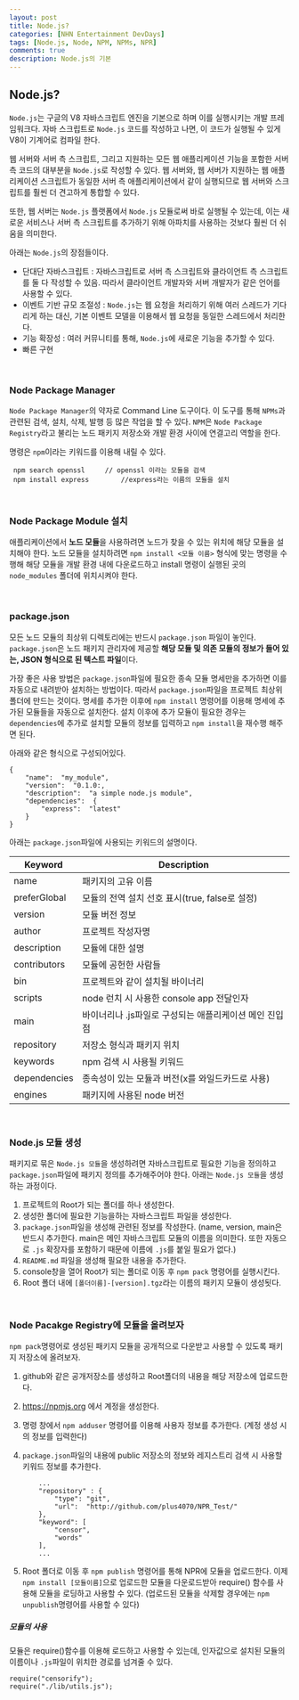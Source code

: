 ```yaml
---
layout: post
title: Node.js?
categories: [NHN Entertainment DevDays]
tags: [Node.js, Node, NPM, NPMs, NPR]
comments: true
description: Node.js의 기본
---
```


## Node.js? ##

`Node.js`는 구글의 V8 자바스크립트 엔진을 기본으로 하며 이를 실행시키는 개발 프레임워크다. 자바 스크립트로 `Node.js` 코드를 작성하고 나면, 이 코드가 실행될 수 있게 V8이 기계어로 컴파일 한다. 

웹 서버와 서버 측 스크립트, 그리고 지원하는 모든 웹 애플리케이션 기능을 포함한 서버 측 코드의 대부분을 `Node.js`로 작성할 수 있다. 웹 서버와, 웹 서버가 지원하는 웹 애플리케이션 스크립트가 동일한 서버 측 애플리케이션에서 같이 실행되므로 웹 서버와 스크립트를 훨씬 더 견고하게 통합할 수 있다.

또한, 웹 서버는 `Node.js` 플랫폼에서 `Node.js` 모듈로써 바로 실행될 수 있는데, 이는 새로운 서비스나 서버 측 스크립트를 추가하기 위해 아파치를 사용하는 것보다 훨씬 더 쉬움을 의미한다.

아래는 `Node.js`의 장점들이다.

- 단대단 자바스크립트
	: 자바스크립트로 서버 측 스크립트와 클라이언트 측 스크립트를 둘 다 작성할 수 있음. 따라서 클라이언트 개발자와 서버 개발자가 같은 언어를 사용할 수 있다.
- 이벤트 기반 규모 조절성 
	: `Node.js`는 웹 요청을 처리하기 위해 여러 스레드가 기다리게 하는 대신, 기본 이벤트 모델을 이용해서 웹 요청을 동일한 스레드에서 처리한다.
- 기능 확장성
	: 여러 커뮤니티를 통해, `Node.js`에 새로운 기능을 추가할 수 있다.
- 빠른 구현

<br>

### Node Package Manager ###

`Node Package Manager`의 약자로 Command Line 도구이다. 이 도구를 통해 `NPMs`과 관련된 검색, 설치, 삭제, 발행 등 많은 작업을 할 수 있다. `NPM`은 `Node Package Registry`라고 불리는 노드 패키지 저장소와 개발 환경 사이에 연결고리 역할을 한다. 

명령은 `npm`이라는 키워드를 이용해 내릴 수 있다.

```
 npm search openssl		// openssl 이라는 모듈을 검색
 npm install express		//express라는 이름의 모듈을 설치
```

<br>

### Node Package Module 설치 ###

애플리케이션에서 **노드 모듈**을 사용하려면 노드가 찾을 수 있는 위치에 해당 모듈을 설치해야 한다. 노드 모듈을 설치하려면 `npm install <모듈 이름>` 형식에 맞는 명령을 수행해 해당 모듈을 개발 환경 내에 다운로드하고 install 명령이 실행된 곳의 `node_modules` 폴더에 위치시켜야 한다.

<br>

### package.json ###

모든 노드 모듈의 최상위 디렉토리에는 반드시 `package.json` 파일이 놓인다. `package.json`은 노드 패키지 관리자에 제공할 **해당 모듈 및 의존 모듈의 정보가 들어 있는, JSON 형식으로 된 텍스트 파일**이다. 

가장 좋은 사용 방법은 `package.json`파일에 필요한 종속 모듈 명세만을 추가하면 이를 자동으로 내려받아 설치하는 방법이다. 따라서 `package.json`파일을 프로젝트 최상위 폴더에 만드는 것이다. 명세를 추가한 이후에 `npm install` 명령어를 이용해 명세에 추가된 모듈들을 자동으로 설치한다. 설치 이후에 추가 모듈이 필요한 경우는 `dependencies`에 추가로 설치할 모듈의 정보를 입력하고 `npm install`을 재수행 해주면 된다.

아래와 같은 형식으로 구성되어있다.

```
{
	"name":  "my_module",
    "version":  "0.1.0:,
    "description":  "a simple node.js module",
    "dependencies":  {
    	"express":  "latest"
    }
}
```
아래는 `package.json`파일에 사용되는 키워드의 설명이다.

| Keyword  | Description |
| --- | --- |
| name | 패키지의 고유 이름 |
| preferGlobal | 모듈의 전역 설치 선호 표시(true, false로 설정) |
| version | 모듈 버전 정보 |
| author | 프로젝트 작성자명 |
| description | 모듈에 대한 설명 |
| contributors | 모듈에 공헌한 사람들 |
| bin | 프로젝트와 같이 설치될 바이너리 |
| scripts | node 런치 시 사용한 console app 전달인자 |
| main | 바이너리나 .js파일로 구성되는 애플리케이션 메인 진입점 |
| repository | 저장소 형식과 패키지 위치 |
| keywords | npm 검색 시 사용될 키워드 |
| dependencies | 종속성이 있는 모듈과 버전(x를 와일드카드로 사용) |
| engines | 패키지에 사용된 node 버전 |

<br>

### Node.js 모듈 생성 ###

패키지로 묶은 `Node.js 모듈`을 생성하려면 자바스크립트로 필요한 기능을 정의하고 `package.json`파일에 패키지 정의를 추가해주어야 한다. 아래는 `Node.js 모듈`을 생성하는 과정이다.

1. 프로젝트의 Root가 되는 폴더를 하나 생성한다.
2. 생성한 폴더에 필요한 기능을하는 자바스크립트 파일을 생성한다.
3. `package.json`파일을 생성해 관련된 정보를 작성한다. (name, version, main은 반드시 추가한다. main은 메인 자바스크립트 모듈의 이름을 의미한다. 또한 자동으로 `.js` 확장자를 포함하기 때문에 이름에 `.js`를 붙일 필요가 없다.)
4. `README.md` 파일을 생성해 필요한 내용을 추가한다.
5. console창을 열어 Root가 되는 폴더로 이동 후 `npm pack` 명령어를 실행시킨다.
6. Root 폴더 내에 `[폴더이름]-[version].tgz`라는 이름의 패키지 모듈이 생성됫다.

<br>

### Node Pacakge Registry에 모듈을 올려보자 ###

`npm pack`명령어로 생성된 패키지 모듈을 공개적으로 다운받고 사용할 수 있도록 패키지 저장소에 올려보자.

1. github와 같은 공개저장소를 생성하고 Root폴더의 내용을 해당 저장소에 업로드한다.
2. https://npmjs.org 에서 계정을 생성한다.
3. 명령 창에서 `npm adduser` 명령어를 이용해 사용자 정보를 추가한다. (계정 생성 시의 정보를 입력한다)
4. `package.json`파일의 내용에 public 저장소의 정보와 레지스트리 검색 시 사용할 키워드 정보를 추가한다.
	    
    ```
    	...
    	"repository" : {
        	"type": "git",
            "url":  "http://github.com/plus4070/NPR_Test/"
        },
        "keyword": [
        	"censor",
            "words"
        ],
        ...
    ```   

5. Root 폴더로 이동 후 `npm publish` 명령어를 통해 NPR에 모듈을 업로드한다. 이제 `npm install [모듈이름]`으로 업로드한 모듈을 다운로드받아 require() 함수를 사용해 모듈을 로딩하고 사용할 수 있다. (업로드된 모듈을 삭제할 경우에는 `npm unpublish`명령어를 사용할 수 있다)

##### 모듈의 사용 #####

모듈은 require()함수를 이용해 로드하고 사용할 수 있는데, 인자값으로 설치된 모듈의 이름이나 `.js`파일이 위치한 경로를 넘겨줄 수 있다.

```
require("censorify");
require("./lib/utils.js");

```